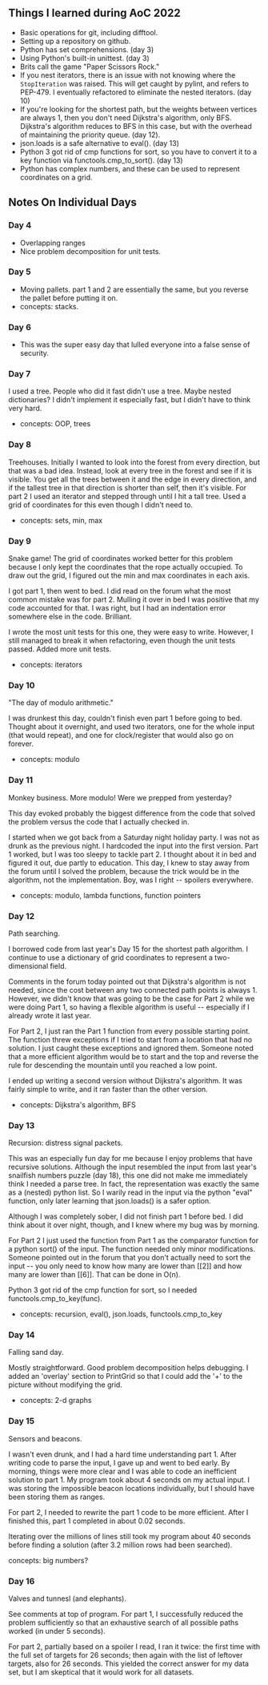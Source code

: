 ## Things I learned during AoC 2022

  - Basic operations for git, including difftool.
  - Setting up a repository on github.
  - Python has set comprehensions. (day 3)
  - Using Python's built-in unittest. (day 3)
  - Brits call the game "Paper Scissors Rock."
  - If you nest iterators, there is an issue with not knowing where the
    `StopIteration` was raised. This will get caught by pylint, and refers to
    PEP-479. I eventually refactored to eliminate the nested iterators. (day
    10)
  - If you're looking for the shortest path, but the weights between vertices
    are always 1, then you don't need Dijkstra's algorithm, only BFS.
    Dijkstra's algorithm reduces to BFS in this case, but with the overhead of
    maintaining the priority queue. (day 12).
  - json.loads is a safe alternative to eval(). (day 13)
  - Python 3 got rid of cmp functions for sort, so you have to convert it
    to a key function via functools.cmp_to_sort(). (day 13)
  - Python has complex numbers, and these can be used to represent coordinates
    on a grid.

## Notes On Individual Days

### Day 4
  - Overlapping ranges
  - Nice problem decomposition for unit tests.

### Day 5
  - Moving pallets. part 1 and 2 are essentially the same, but you
    reverse the pallet before putting it on.
  - concepts: stacks.

### Day 6
  - This was the super easy day that lulled everyone into a false sense
    of security.

### Day 7

I used a tree. People who did it fast didn't use a tree. Maybe nested
dictionaries? I didn't implement it especially fast, but I didn't have to think
very hard.

- concepts: OOP, trees

### Day 8

Treehouses. Initially I wanted to look into the forest from every direction,
but that was a bad idea. Instead, look at every tree in the forest and see if
it is visible. You get all the trees between it and the edge in every
direction, and if the tallest tree in that direction is shorter than self, then
it's visible.  For part 2 I used an iterator and stepped through until I hit a
tall tree. Used a grid of coordinates for this even though I didn't need to.

- concepts: sets, min, max

### Day 9

Snake game! The grid of coordinates worked better for this problem because I
only kept the coordinates that the rope actually occupied.  To draw out the
grid, I figured out the min and max coordinates in each axis.

I got part 1, then went to bed. I did read on the forum what the most common
mistake was for part 2. Mulling it over in bed I was positive that my code
accounted for that. I was right, but I had an indentation error somewhere else
in the code. Brilliant.

I wrote the most unit tests for this one, they were easy to write.
However, I still managed
to break it when refactoring, even though the unit tests passed.
Added more unit tests.

- concepts: iterators

### Day 10

"The day of modulo arithmetic."

I was drunkest this day, couldn't finish even part 1 before going to bed.
Thought about it overnight, and used two iterators, one for the whole input
(that would repeat), and one for clock/register that would also go on forever.

- concepts: modulo  

### Day 11

Monkey business. More modulo! Were we prepped from yesterday?

This day evoked probably the biggest difference from the code that solved the
problem versus the code that I actually checked in.

I started when we got back from a Saturday night holiday party. I was not as
drunk as the previous night. I hardcoded the input into the first version.
Part 1 worked, but I was too sleepy to tackle part 2. I thought about it in bed
and figured it out, due partly to education. This day, I knew to stay away from
the forum until I solved the problem, because the trick would be in the
algorithm, not the implementation. Boy, was I right -- spoilers everywhere.

- concepts: modulo, lambda functions, function pointers

### Day 12

Path searching.

I borrowed code from last year's Day 15 for the shortest path algorithm.  I
continue to use a dictionary of grid coordinates to represent a two-dimensional
field.

Comments in the forum today pointed out that Dijkstra's algorithm is not
needed, since the cost between any two connected path points is always 1.
However, we didn't know that was going to be the case for Part 2 while we were
doing Part 1, so having a flexible algorithm is useful -- especially if I
already wrote it last year.

For Part 2, I just ran the Part 1 function from every possible starting point.
The function threw exceptions if I tried to start from
a location that had no solution. I just caught these exceptions and ignored
them. Someone noted that a more efficient algorithm would be to start and
the top and reverse the rule for descending the mountain until you reached
a low point.

I ended up writing a second version without Dijkstra's algorithm. It was
fairly simple to write, and it ran faster than the other version.

- concepts: Dijkstra's algorithm, BFS

### Day 13

Recursion: distress signal packets.

This was an especially fun day for me because I enjoy problems that have
recursive solutions. Although the input resembled the input from last year's
snailfish numbers puzzle (day 18), this one did not make me immediately think
I needed a parse tree. In fact, the representation was exactly the same as
a (nested) python list. So I warily read in the input via the python "eval"
function, only later learning that json.loads() is a safer option.

Although I was completely sober, I did not finish part 1 before bed. I did
think about it over night, though, and I knew where my bug was by morning.

For Part 2 I just used the function from Part 1 as the comparator function
for a python sort() of the input. The function needed only minor modifications.
Someone pointed out in the forum that you don't actually need to sort the
input -- you only need to know how many are lower than [[2]] and how many are
lower than [[6]]. That can be done in O(n).

Python 3 got rid of the cmp function for sort, so I needed
functools.cmp_to_key(func).

- concepts: recursion, eval(), json.loads, functools.cmp_to_key

### Day 14

Falling sand day.

Mostly straightforward. Good problem decomposition helps debugging. I added
an 'overlay' section to PrintGrid so that I could add the '+' to the
picture without modifying the grid.

- concepts: 2-d graphs

### Day 15

Sensors and beacons.

I wasn't even drunk, and I had a hard time understanding part 1. After writing
code to parse the input, I gave up and went to bed early. By morning, things
were more clear and I was able to code an inefficient solution to part 1. My
program took about 4 seconds on my actual input. I was storing the impossible
beacon locations individually, but I should have been storing them as ranges.

For part 2, I needed to rewrite the part 1 code to be more efficient. After I
finished this, part 1 completed in about 0.02 seconds.

Iterating over the millions of lines still took my program about 40 seconds
before finding a solution (after 3.2 million rows had been searched).

concepts: big numbers?

### Day 16

Valves and tunnesl (and elephants).

See comments at top of program. For part 1, I successfully reduced the problem
sufficiently so that an exhaustive search of all possible paths worked (in
under 5 seconds).

For part 2, partially based on a spoiler I read, I ran it twice: the first time
with the full set of targets for 26 seconds; then again with the list of
leftover targets, also for 26 seconds. This yielded the correct answer for my
data set, but I am skeptical that it would work for all datasets.
